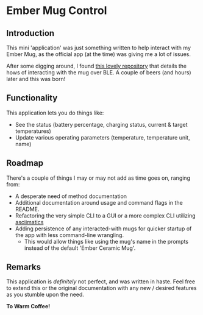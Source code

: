 # Ember Mug Control

## Introduction

This mini 'application' was just something written to help interact with my Ember Mug, as the official app (at the time) was giving me a lot of issues.

After some digging around, I found [this lovely repository](https://github.com/orlopau/ember-mug) that details the hows of interacting with the mug over BLE. A couple of beers (and hours) later and this was born!

## Functionality

This application lets you do things like:
- See the status (battery percentage, charging status, current & target temperatures)
- Update various operating parameters (temperature, temperature unit, name)

## Roadmap

There's a couple of things I may or may not add as time goes on, ranging from:
- A desperate need of method documentation
- Additional documentation around usage and command flags in the README.
- Refactoring the very simple CLI to a GUI or a more complex CLI utilizing [asciimatics](https://pypi.org/project/asciimatics/)
- Adding persistence of any interacted-with mugs for quicker startup of the app with less command-line wrangling.
  - This would allow things like using the mug's name in the prompts instead of the default 'Ember Ceramic Mug'.

## Remarks

This application is _definitely_ not perfect, and was written in haste. Feel free to extend this or the original documentation with any new / desired features as you stumble upon the need.

**To Warm Coffee!**
